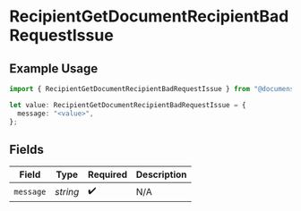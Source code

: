 # RecipientGetDocumentRecipientBadRequestIssue

## Example Usage

```typescript
import { RecipientGetDocumentRecipientBadRequestIssue } from "@documenso/sdk-typescript/models/errors";

let value: RecipientGetDocumentRecipientBadRequestIssue = {
  message: "<value>",
};
```

## Fields

| Field              | Type               | Required           | Description        |
| ------------------ | ------------------ | ------------------ | ------------------ |
| `message`          | *string*           | :heavy_check_mark: | N/A                |